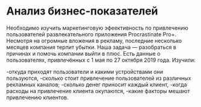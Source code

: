 # Анализ бизнес-показателей
Необходимо изучить маркетинговую эфеективность по привлечению пользователей развлекательного приложения Procrastinate Pro+. Несмотря на огромные вложения в рекламу, последние несколько месяцев компания терпит убытки. Наша задача — разобраться в причинах и помочь компании выйти в плюс. Есть данные о пользователях, привлечённых с 1 мая по 27 октября 2019 года.
Изучили:

 -откуда приходят пользователи и какими устройствами они пользуются,
 -сколько стоит привлечение пользователей из различных рекламных каналов;
 -сколько денег приносит каждый клиент,
 -когда расходы на привлечение клиента окупаются,
 -какие факторы мешают привлечению клиентов.
